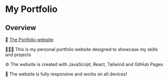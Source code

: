 # My Portfolio

## Overview

🔗 [The Portfolio website](https://erjavaskivuori.github.io/)

👩🏼‍💻 This is my personal portfolio website designed to showcase my skills and projects

⚙️ The website is created with JavaScript, React, Tailwind and GitHub Pages

📲 The website is fully responsive and works on all devices!

